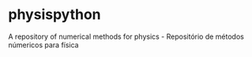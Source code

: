 # physispython
A repository of numerical methods for physics - Repositório de métodos númericos para física
